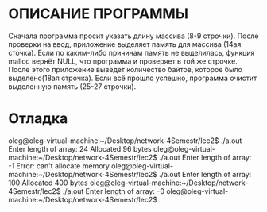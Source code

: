 # ОПИСАНИЕ ПРОГРАММЫ
Сначала программа просит указать длину массива (8-9 строчки). После проверки на ввод, приложение выделяет память для массива (14ая сточка). Если по каким-либо причинам память не выделилась, функция malloc вернёт NULL, что программа и проверяет в той же строчке. После этого приложение выведет количество байтов, которое было выделено(18ая строчка). Если всё прошло успешно, программа очистит выделенную память (25-27 строчки).
# Отладка
oleg@oleg-virtual-machine:~/Desktop/network-4Semestr/lec2$ ./a.out
Enter length of array: 24
Allocated 96 bytes
oleg@oleg-virtual-machine:~/Desktop/network-4Semestr/lec2$ ./a.out
Enter length of array: -1
Error: can't allocate memory
oleg@oleg-virtual-machine:~/Desktop/network-4Semestr/lec2$ ./a.out
Enter length of array: 100
Allocated 400 bytes
oleg@oleg-virtual-machine:~/Desktop/network-4Semestr/lec2$ ./a.out
Enter length of array: -0
oleg@oleg-virtual-machine:~/Desktop/network-4Semestr/lec2$ 
